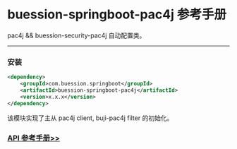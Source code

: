 # buession-springboot-pac4j 参考手册


pac4j && buession-security-pac4j 自动配置类。


---


### 安装

```xml
<dependency>
    <groupId>com.buession.springboot</groupId>
    <artifactId>buession-springboot-pac4j</artifactId>
    <version>x.x.x</version>
</dependency>
```


该模块实现了主从 pac4j client, buji-pac4j filter 的初始化。


### [API 参考手册>>](https://javadoc.io/static/com.buession.springboot/buession-springboot-pac4j/2.0.2/)